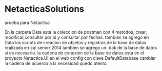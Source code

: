 # NetacticaSolutions
prueba para Netactica

En la carpeta Data esta la coleccion de postman con 4 metodos, crear, modificar,consultar por id y consultar por fechas.
tambien se agrego en Data los scripts de creacion de objetos y registros de la base de datos realizada en sql server 2014
tambien se agrego un .bak de la base de datos si es necesario.
la cadena de conexion de la base de datos esta en el proyecto Netactica.UI en el web config con clave DefaultDatabase
<add name="DefaultDatabase" connectionString="Data Source=localhost\SQLEXPRESS;Initial Catalog=NetacticaDB;Integrated Security=True;MultipleActiveResultSets=true" providerName="System.Data.SqlClient" />
cambiar la cadena de acuerdo a la necesidad
quedo atento.
